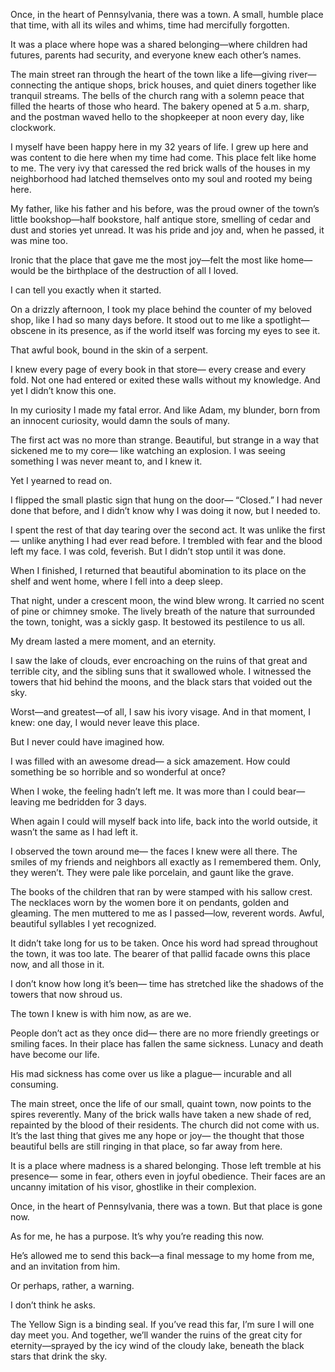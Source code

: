 Once, in the heart of Pennsylvania, there was a town. A small, humble place that time, with all its wiles and whims, time had mercifully forgotten.

It was a place where hope was a shared belonging—where children had futures, parents had security, and everyone knew each other’s names.

The main street ran through the heart of the town like a life—giving river—connecting the antique shops, brick houses, and quiet diners together like tranquil streams. The bells of the church rang with a solemn peace that filled the hearts of those who heard. The bakery opened at 5 a.m. sharp, and the postman waved hello to the shopkeeper at noon every day, like clockwork.

I myself have been happy here in my 32 years of life. I grew up here and was content to die here when my time had come. This place felt like home to me. The very ivy that caressed the red brick walls of the houses in my neighborhood had latched themselves onto my soul and rooted my being here. 

My father, like his father and his before, was the proud owner of the town’s little bookshop—half bookstore, half antique store, smelling of cedar and dust and stories yet unread. It was his pride and joy and, when he passed, it was mine too. 

Ironic that the place that gave me the most joy—felt the most like home—would be the birthplace of the destruction of all I loved.

I can tell you exactly when it started. 

On a drizzly afternoon, I took my place behind the counter of my beloved shop, like I had so many days before. It stood out to me like a spotlight—obscene in its presence, as if the world itself was forcing my eyes to see it. 

That awful book, bound in the skin of a serpent.

I knew every page of every book in that store— every crease and every fold. Not one had entered or exited these walls without my knowledge. And yet I didn’t know this one.

In my curiosity I made my fatal error. And like Adam, my blunder, born from an innocent curiosity, would damn the souls of many.

The first act was no more than strange. Beautiful, but strange in a way that sickened me to my core— like watching an explosion. I was seeing something I was never meant to, and I knew it.

Yet I yearned to read on. 

I flipped the small plastic sign that hung on the door— “Closed.” I had never done that before, and I didn’t know why I was doing it now, but I needed to.

I spent the rest of that day tearing over the second act. It was unlike the first— unlike anything I had ever read before. I trembled with fear and the blood left my face. I was cold, feverish. But I didn’t stop until it was done.

 When I finished, I returned that beautiful abomination to its place on the shelf and went home, where I fell into a deep sleep. 

That night, under a crescent moon, the wind blew wrong. It carried no scent of pine or chimney smoke. The lively breath of the nature that surrounded the town, tonight, was a sickly gasp. It bestowed its pestilence to us all.

My dream lasted a mere moment, and an eternity. 

I saw the lake of clouds, ever encroaching on the ruins of that great and terrible city, and the sibling suns that it swallowed whole. I witnessed the towers that hid behind the moons, and the black stars that voided out the sky. 

Worst—and greatest—of all, I saw his ivory visage.
And in that moment, I knew: one day, I would never leave this place.

But I never could have imagined how.

I was filled with an awesome dread— a sick amazement. How could something be so horrible and so wonderful at once?

When I woke, the feeling hadn’t left me. It was more than I could bear— leaving me bedridden for 3 days.

When again I could will myself back into life, back into the world outside, it wasn’t the same as I had left it. 

I observed the town around me— the faces I knew were all there. The smiles of my friends and neighbors all exactly as I remembered them. Only, they weren’t. They were pale like porcelain, and gaunt like the grave. 

The books of the children that ran by were stamped with his sallow crest. The necklaces worn by the women bore it on pendants, golden and gleaming. The men muttered to me as I passed—low, reverent words. Awful, beautiful syllables I yet recognized.

It didn’t take long for us to be taken. Once his word had spread throughout the town, it was too late. The bearer of that pallid facade owns this place now, and all those in it.

I don’t know how long it’s been— time has stretched like the shadows of the towers that now shroud us. 

The town I knew is with him now, as are we. 

People don’t act as they once did— there are no more friendly greetings or smiling faces. In their place has fallen the same sickness. Lunacy and death have become our life. 

His mad sickness has come over us like a plague— incurable and all consuming.

The main street, once the life of our small, quaint town, now points to the spires reverently. Many of the brick walls have taken a new shade of red, repainted by the blood of their residents. The church did not come with us. It’s the last thing that gives me any hope or joy— the thought that those beautiful bells are still ringing in that place, so far away from here.

It is a place where madness is a shared belonging. Those left tremble at his presence— some in fear, others even in joyful obedience. Their faces are an uncanny imitation of his visor, ghostlike in their complexion. 

Once, in the heart of Pennsylvania, there was a town. But that place is gone now. 

As for me, he has a purpose. It’s why you’re reading this now.

He’s allowed me to send this back—a final message to my home from me, and an invitation from him.

Or perhaps, rather, a warning.

I don’t think he asks.

The Yellow Sign is a binding seal. If you’ve read this far, I’m sure I will one day meet you. And together, we’ll wander the ruins of the great city for eternity—sprayed by the icy wind of the cloudy lake, beneath the black stars that drink the sky.